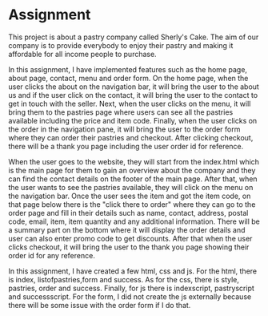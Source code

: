 # Assignment

This project is about a pastry company called Sherly's Cake. The aim of our company is to provide everybody to enjoy their pastry and making it affordable for all income people to purchase.

In this assignment, I have implemented features such as the home page, about page, contact, menu and order form. On the home page, when the user clicks the about on the navigation bar, it will bring the user to the about us and if the user click on the contact, it will bring the user to the contact to get in touch with the seller. Next, when the user clicks on the menu, it will bring them to the pastries page where users can see all the pastries available including the price and item code. Finally, when the user clicks on the order in the navigation pane, it will bring the user to the order form where they can order their pastries and checkout. After clicking checkout, there will be a thank you page including the user order id for reference.

When the user goes to the website, they will start from the index.html which is the main page for them to gain an overview about the company and they can find the contact details on the footer of the main page. After that, when the user wants to see the pastries available, they will click on the menu on the navigation bar. Once the user sees the item and got the item code, on that page below there is the "click there to order" where they can go to the order page and fill in their details such as name, contact, address, postal code, email, item, item quantity and any additional information. There will be a summary part on the bottom where it will display the order details and user can also enter promo code to get discounts. After that when the user clicks checkout, it will bring the user to the thank you page showing their order id for any reference.

In this assignment, I have created a few html, css and js. For the html, there is index, listofpastries,form and success. As for the css, there is style, pastries, order and success. Finally, for js there is indexscript, pastryscript and successscript. For the form, I did not create the js externally because there will be some issue with the order form if I do that.
